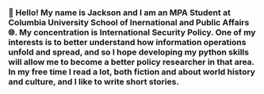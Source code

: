 ### :hatching_chick: Hello! My name is Jackson and I am an MPA Student at Columbia University School of Inernational and Public Affairs :globe_with_meridians:. My concentration is International Security Policy. One of my interests is to better understand how information operations unfold and spread, and so I hope developing my python skills will allow me to become a better policy researcher in that area. In my free time I read a lot, both fiction and about world history and culture, and I like to write short stories. 

<!--
**jrdalman7/jrdalman7** is a ✨ _special_ ✨ repository because its `README.md` (this file) appears on your GitHub profile.

Here are some ideas to get you started:

- 🔭 I’m currently working on ...
- 🌱 I’m currently learning ...
- 👯 I’m looking to collaborate on ...
- 🤔 I’m looking for help with ...
- 💬 Ask me about ...
- 📫 How to reach me: ...
- 😄 Pronouns: ...
- ⚡ Fun fact: ...
-->
